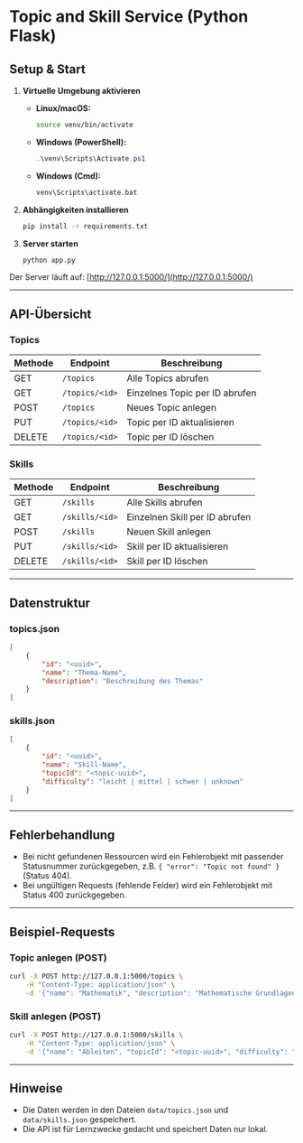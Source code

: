 
# Topic and Skill Service (Python Flask)

## Setup & Start

1. **Virtuelle Umgebung aktivieren**
	 - **Linux/macOS:**
		 ```bash
		 source venv/bin/activate
		 ```
	 - **Windows (PowerShell):**
		 ```powershell
		 .\venv\Scripts\Activate.ps1
		 ```
	 - **Windows (Cmd):**
		 ```cmd
		 venv\Scripts\activate.bat
		 ```

2. **Abhängigkeiten installieren**
	 ```bash
	 pip install -r requirements.txt
	 ```

3. **Server starten**
	 ```bash
	 python app.py
	 ```

Der Server läuft auf: [http://127.0.0.1:5000/](http://127.0.0.1:5000/)

---

## API-Übersicht

### Topics
| Methode | Endpoint           | Beschreibung                        |
|---------|--------------------|-------------------------------------|
| GET     | `/topics`          | Alle Topics abrufen                 |
| GET     | `/topics/<id>`     | Einzelnes Topic per ID abrufen      |
| POST    | `/topics`          | Neues Topic anlegen                 |
| PUT     | `/topics/<id>`     | Topic per ID aktualisieren          |
| DELETE  | `/topics/<id>`     | Topic per ID löschen                |

### Skills
| Methode | Endpoint           | Beschreibung                        |
|---------|--------------------|-------------------------------------|
| GET     | `/skills`          | Alle Skills abrufen                 |
| GET     | `/skills/<id>`     | Einzelnen Skill per ID abrufen      |
| POST    | `/skills`          | Neuen Skill anlegen                 |
| PUT     | `/skills/<id>`     | Skill per ID aktualisieren          |
| DELETE  | `/skills/<id>`     | Skill per ID löschen                |

---

## Datenstruktur

### topics.json
```json
[
	{
		"id": "<uuid>",
		"name": "Thema-Name",
		"description": "Beschreibung des Themas"
	}
]
```

### skills.json
```json
[
	{
		"id": "<uuid>",
		"name": "Skill-Name",
		"topicId": "<topic-uuid>",
		"difficulty": "leicht | mittel | schwer | unknown"
	}
]
```

---

## Fehlerbehandlung

- Bei nicht gefundenen Ressourcen wird ein Fehlerobjekt mit passender Statusnummer zurückgegeben, z.B. `{ "error": "Topic not found" }` (Status 404).
- Bei ungültigen Requests (fehlende Felder) wird ein Fehlerobjekt mit Status 400 zurückgegeben.

---

## Beispiel-Requests

### Topic anlegen (POST)
```bash
curl -X POST http://127.0.0.1:5000/topics \
	-H "Content-Type: application/json" \
	-d '{"name": "Mathematik", "description": "Mathematische Grundlagen"}'
```

### Skill anlegen (POST)
```bash
curl -X POST http://127.0.0.1:5000/skills \
	-H "Content-Type: application/json" \
	-d '{"name": "Ableiten", "topicId": "<topic-uuid>", "difficulty": "mittel"}'
```

---

## Hinweise

- Die Daten werden in den Dateien `data/topics.json` und `data/skills.json` gespeichert.
- Die API ist für Lernzwecke gedacht und speichert Daten nur lokal.